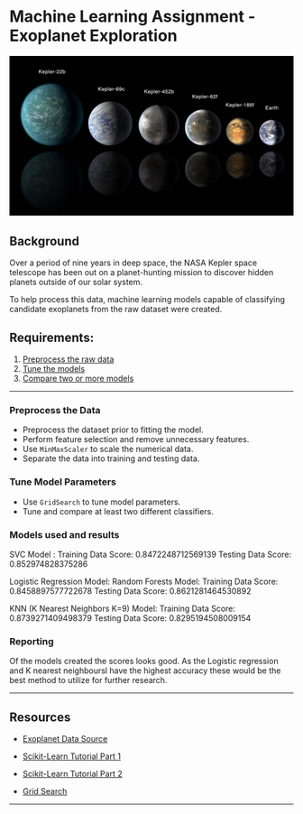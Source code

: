 # Machine Learning Assignment - Exoplanet Exploration

![exoplanets.jpg](Images/exoplanets.jpg)


## Background

Over a period of nine years in deep space, the NASA Kepler space telescope has been out on a planet-hunting mission to discover hidden planets outside of our solar system.

To help process this data,  machine learning models capable of classifying candidate exoplanets from the raw dataset were created.

## Requirements:

1. [Preprocess the raw data](#Preprocessing)
2. [Tune the models](#Tune-Model-Parameters)
3. [Compare two or more models](#Evaluate-Model-Performance)

- - -

### Preprocess the Data

* Preprocess the dataset prior to fitting the model.
* Perform feature selection and remove unnecessary features.
* Use `MinMaxScaler` to scale the numerical data.
* Separate the data into training and testing data.

### Tune Model Parameters

* Use `GridSearch` to tune model parameters.
* Tune and compare at least two different classifiers.

### Models used and results
SVC Model : 
Training Data Score: 0.8472248712569139
Testing Data Score: 0.852974828375286

Logistic Regression Model: Random Forests Model: 
Training Data Score: 0.8458897577722678
Testing Data Score: 0.8621281464530892

KNN (K Nearest Neighbors  K=9) Model: 
Training Data Score: 0.8739271409498379
Testing Data Score: 0.8295194508009154


### Reporting
Of the models created the scores looks good. As the Logistic regression and K nearest neighboursl have the highest accuracy these would be the best method to utilize for further research.



- - -

## Resources

* [Exoplanet Data Source](https://www.kaggle.com/nasa/kepler-exoplanet-search-results)

* [Scikit-Learn Tutorial Part 1](https://www.youtube.com/watch?v=4PXAztQtoTg)

* [Scikit-Learn Tutorial Part 2](https://www.youtube.com/watch?v=gK43gtGh49o&t=5858s)

* [Grid Search](https://scikit-learn.org/stable/modules/grid_search.html)

- - -

